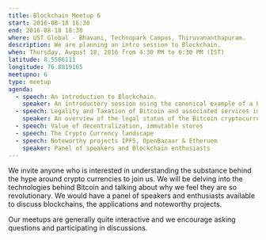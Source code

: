 ```yaml
---
title: Blockchain Meetup 6
start: 2016-08-18 16:30
end: 2016-08-18 18:30
where: UST Global - Bhavani, Technopark Campus, Thiruvananthapuram.
description: We are planning an intro session to Blockchain.
when: Thursday, August 18, 2016 from 4:30 PM to 6:30 PM (IST)
latitude: 8.5566111
longitude: 76.8819165
meetupno: 6
type: meetup
agenda:
  - speech: An introduction to Blockchain.
    speaker: An introductory session using the canonical example of a Blockchain, Bitcoin - Jikku Jose & Nikhil Krishna
  - speech: Legality and Taxation of Bitcoin and associated services in India
    speaker: An overview of the legal status of the Bitcoin cryptocurrency and services in India - Sreekanth G S 
  - speech: Value of decentralization, immutable stores
  - speech: The Crypto Currency landscape
  - speech: Noteworthy projects IPFS, OpenBazaar & Etheruem
    speaker: Panel of speakers and Blockchain enthusiasts
---
```

We invite anyone who is interested in understanding the substance behind the hype around crypto currencies to join us. We will be delving into the technologies behind Bitcoin and talking about why we feel they are so revolutionary. We would have a panel of speakers and enthusiasts available to discuss blockchains, the applications and noteworthy projects. 

Our meetups are generally quite interactive and we encourage asking questions and participating in discussions.
 
